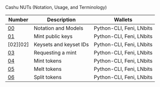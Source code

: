 Cashu NUTs (Notation, Usage, and Terminology)


| Number   | Description                                                 | Wallets |
|----------|-------------------------------------------------------------|---------|
| [00][00] | Notation and Models                          | Python-CLI, Feni, LNbits
| [01][01] | Mint public keys                           | Python-CLI, Feni, LNbits
| [02][02] | Keysets and keyset IDs                           | Python-CLI, Feni, LNbits
| [03][03] | Requesting a mint                           | Python-CLI, Feni, LNbits
| [04][04] | Mint tokens                           | Python-CLI, Feni, LNbits
| [05][05] | Melt tokens                           | Python-CLI, Feni, LNbits
| [06][06] | Split tokens                           | Python-CLI, Feni, LNbits



[00]: 00.md
[01]: 02.md
[03]: 03.md
[04]: 04.md
[05]: 05.md
[06]: 06.md
[07]: 07.md
[08]: 08.md
[09]: 09.md
[10]: 10.md
[11]: 11.md
[12]: 12.md
[13]: 13.md
[14]: 14.md
[15]: 15.md
[16]: 16.md
[17]: 17.md
[18]: 18.md
[19]: 19.md
[20]: 20.md